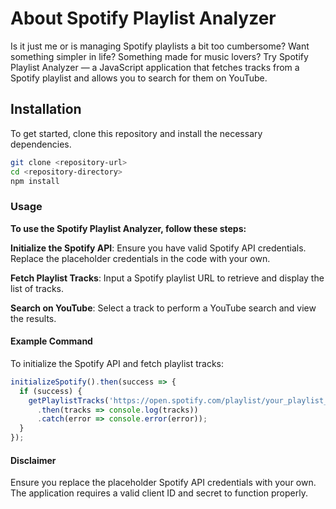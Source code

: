 # **About Spotify Playlist Analyzer**
Is it just me or is managing Spotify playlists a bit too cumbersome? Want something simpler in life? Something made for music lovers? Try Spotify Playlist Analyzer — a JavaScript application that fetches tracks from a Spotify playlist and allows you to search for them on YouTube.

## Installation
To get started, clone this repository and install the necessary dependencies.

```bash
git clone <repository-url>
cd <repository-directory>
npm install
```

### Usage
**To use the Spotify Playlist Analyzer, follow these steps:**

**Initialize the Spotify API**: Ensure you have valid Spotify API credentials. Replace the placeholder credentials in the code with your own.

**Fetch Playlist Tracks**: Input a Spotify playlist URL to retrieve and display the list of tracks.

**Search on YouTube**: Select a track to perform a YouTube search and view the results.

#### Example Command
To initialize the Spotify API and fetch playlist tracks:
```javascript
initializeSpotify().then(success => {
  if (success) {
    getPlaylistTracks('https://open.spotify.com/playlist/your_playlist_id')
      .then(tracks => console.log(tracks))
      .catch(error => console.error(error));
  }
});
```
#### Disclaimer
Ensure you replace the placeholder Spotify API credentials with your own. The application requires a valid client ID and secret to function properly.
